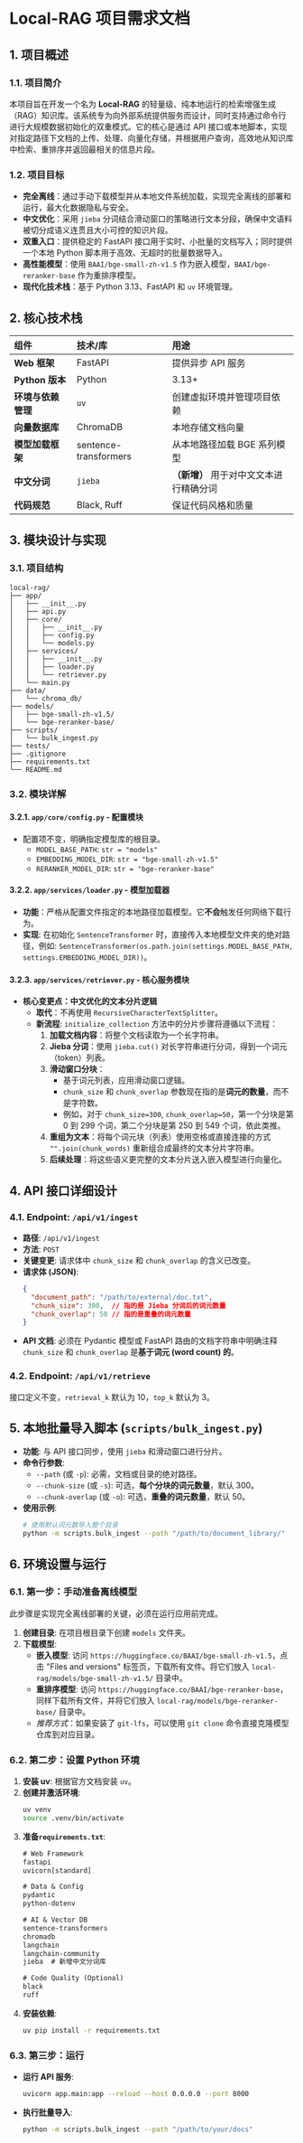 # Local-RAG 项目需求文档

## 1. 项目概述

### 1.1. 项目简介
本项目旨在开发一个名为 **Local-RAG** 的轻量级、纯本地运行的检索增强生成（RAG）知识库。该系统专为向外部系统提供服务而设计，同时支持通过命令行进行大规模数据初始化的双重模式。它的核心是通过 API 接口或本地脚本，实现对指定路径下文档的上传、处理、向量化存储，并根据用户查询，高效地从知识库中检索、重排序并返回最相关的信息片段。

### 1.2. 项目目标
*   **完全离线**：通过手动下载模型并从本地文件系统加载，实现完全离线的部署和运行，最大化数据隐私与安全。
*   **中文优化**：采用 `jieba` 分词结合滑动窗口的策略进行文本分段，确保中文语料被切分成语义连贯且大小可控的知识片段。
*   **双重入口**：提供稳定的 FastAPI 接口用于实时、小批量的文档写入；同时提供一个本地 Python 脚本用于高效、无超时的批量数据导入。
*   **高性能模型**：使用 `BAAI/bge-small-zh-v1.5` 作为嵌入模型，`BAAI/bge-reranker-base` 作为重排序模型。
*   **现代化技术栈**：基于 Python 3.13、FastAPI 和 `uv` 环境管理。

## 2. 核心技术栈

| 组件 | 技术/库 | 用途 |
| :--- | :--- | :--- |
| **Web 框架** | FastAPI | 提供异步 API 服务 |
| **Python 版本** | Python | 3.13+ | 应用开发语言 |
| **环境与依赖管理** | `uv` | 创建虚拟环境并管理项目依赖 |
| **向量数据库** | ChromaDB | 本地存储文档向量 |
| **模型加载框架** | sentence-transformers | 从本地路径加载 BGE 系列模型 |
| **中文分词** | `jieba` | **（新增）** 用于对中文文本进行精确分词 |
| **代码规范** | Black, Ruff | 保证代码风格和质量 |

## 3. 模块设计与实现

### 3.1. 项目结构
```
local-rag/
├── app/
│   ├── __init__.py
│   ├── api.py
│   ├── core/
│   │   ├── __init__.py
│   │   ├── config.py
│   │   └── models.py
│   ├── services/
│   │   ├── __init__.py
│   │   ├── loader.py
│   │   └── retriever.py
│   └── main.py
├── data/
│   └── chroma_db/
├── models/
│   ├── bge-small-zh-v1.5/
│   └── bge-reranker-base/
├── scripts/
│   └── bulk_ingest.py
├── tests/
├── .gitignore
├── requirements.txt
└── README.md
```

### 3.2. 模块详解

#### 3.2.1. `app/core/config.py` - 配置模块
*   配置项不变，明确指定模型库的根目录。
    *   `MODEL_BASE_PATH`: `str = "models"`
    *   `EMBEDDING_MODEL_DIR`: `str = "bge-small-zh-v1.5"`
    *   `RERANKER_MODEL_DIR`: `str = "bge-reranker-base"`

#### 3.2.2. `app/services/loader.py` - 模型加载器
*   **功能**：严格从配置文件指定的本地路径加载模型。它**不会**触发任何网络下载行为。
*   **实现**: 在初始化 `SentenceTransformer` 时，直接传入本地模型文件夹的绝对路径，例如: `SentenceTransformer(os.path.join(settings.MODEL_BASE_PATH, settings.EMBEDDING_MODEL_DIR))`。

#### 3.2.3. `app/services/retriever.py` - 核心服务模块
*   **核心变更点：中文优化的文本分片逻辑**
    *   **取代**：不再使用 `RecursiveCharacterTextSplitter`。
    *   **新流程**: `initialize_collection` 方法中的分片步骤将遵循以下流程：
        1.  **加载文档内容**：将整个文档读取为一个长字符串。
        2.  **Jieba 分词**：使用 `jieba.cut()` 对长字符串进行分词，得到一个词元（token）列表。
        3.  **滑动窗口分块**：
            *   基于词元列表，应用滑动窗口逻辑。
            *   `chunk_size` 和 `chunk_overlap` 参数现在指的是**词元的数量**，而不是字符数。
            *   例如，对于 `chunk_size=300`, `chunk_overlap=50`，第一个分块是第 0 到 299 个词，第二个分块是第 250 到 549 个词，依此类推。
        4.  **重组为文本**：将每个词元块（列表）使用空格或直接连接的方式 `"".join(chunk_words)` 重新组合成最终的文本分片字符串。
        5.  **后续处理**：将这些语义更完整的文本分片送入嵌入模型进行向量化。

## 4. API 接口详细设计

### 4.1. Endpoint: `/api/v1/ingest`
*   **路径**: `/api/v1/ingest`
*   **方法**: `POST`
*   **关键变更**: 请求体中 `chunk_size` 和 `chunk_overlap` 的含义已改变。
*   **请求体 (JSON)**:
    ```json
    {
      "document_path": "/path/to/external/doc.txt",
      "chunk_size": 300,  // 指的是 Jieba 分词后的词元数量
      "chunk_overlap": 50 // 指的是重叠的词元数量
    }
    ```
*   **API 文档**: 必须在 Pydantic 模型或 FastAPI 路由的文档字符串中明确注释 `chunk_size` 和 `chunk_overlap` 是**基于词元 (word count) 的**。

### 4.2. Endpoint: `/api/v1/retrieve`
接口定义不变，`retrieval_k` 默认为 10，`top_k` 默认为 3。

## 5. 本地批量导入脚本 (`scripts/bulk_ingest.py`)

*   **功能**: 与 API 接口同步，使用 `jieba` 和滑动窗口进行分片。
*   **命令行参数**:
    *   `--path` (或 `-p`): 必需，文档或目录的绝对路径。
    *   `--chunk-size` (或 `-s`): 可选，**每个分块的词元数量**，默认 300。
    *   `--chunk-overlap` (或 `-o`): 可选，**重叠的词元数量**，默认 50。
*   **使用示例**:
    ```bash
    # 使用默认词元数导入整个目录
    python -m scripts.bulk_ingest --path "/path/to/document_library/"
    ```

## 6. 环境设置与运行

### 6.1. **第一步：手动准备离线模型**
此步骤是实现完全离线部署的关键，必须在运行应用前完成。

1.  **创建目录**: 在项目根目录下创建 `models` 文件夹。
2.  **下载模型**:
    *   **嵌入模型**: 访问 `https://huggingface.co/BAAI/bge-small-zh-v1.5`，点击 "Files and versions" 标签页，下载所有文件。将它们放入 `local-rag/models/bge-small-zh-v1.5/` 目录中。
    *   **重排序模型**: 访问 `https://huggingface.co/BAAI/bge-reranker-base`，同样下载所有文件，并将它们放入 `local-rag/models/bge-reranker-base/` 目录中。
    *   *推荐方式*：如果安装了 `git-lfs`，可以使用 `git clone` 命令直接克隆模型仓库到对应目录。

### 6.2. **第二步：设置 Python 环境**
1.  **安装 uv**: 根据官方文档安装 `uv`。
2.  **创建并激活环境**:
    ```bash
    uv venv
    source .venv/bin/activate
    ```
3.  **准备`requirements.txt`**:
    ```txt
    # Web Framework
    fastapi
    uvicorn[standard]

    # Data & Config
    pydantic
    python-dotenv

    # AI & Vector DB
    sentence-transformers
    chromadb
    langchain
    langchain-community
    jieba  # 新增中文分词库

    # Code Quality (Optional)
    black
    ruff
    ```
4.  **安装依赖**:
    ```bash
    uv pip install -r requirements.txt
    ```

### 6.3. **第三步：运行**
*   **运行 API 服务**:
    ```bash
    uvicorn app.main:app --reload --host 0.0.0.0 --port 8000
    ```
*   **执行批量导入**:
    ```bash
    python -m scripts.bulk_ingest --path "/path/to/your/docs"
    ```